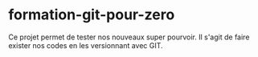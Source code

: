 # formation-git-pour-zero
Ce projet permet de tester nos nouveaux super pourvoir.
Il s'agit de faire exister nos codes en les versionnant avec GIT.
